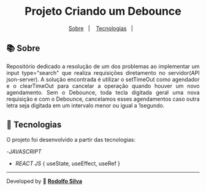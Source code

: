 <h1 align="center"> 
    Projeto Criando um Debounce
</h1>

<p align="center">
  <a href="#-sobre">Sobre</a>&nbsp;&nbsp;&nbsp;|&nbsp;&nbsp;&nbsp;
   <a href="#-Tecnologias">Tecnologias</a>&nbsp;&nbsp;&nbsp;|&nbsp;&nbsp;&nbsp;

</p>


## 📚 Sobre

<p align="justify">Repositório dedicado a resolução de um dos problemas ao implementar um input type="search" que realiza requisições diretamento no servidor(API json-server). A solução encontrada é utilizar o setTimeOut como agendador e o clearTimeOut para cancelar a operação quando houver um novo agendamento. Sem o Debounce, toda tecla digitada geral uma nova requisição e com o Debounce, cancelamos esses agendamentos caso outra letra seja digitada em um intervalo menor ou igual a 1segundo.</p>
                                  

## 🚀 Tecnologias

O projeto foi desenvolvido a partir das tecnologias:

-*JAVASCRIPT*
- *REACT JS* {
  useState,
  useEffect,
  useRef
}


--------------

Developed by 🍁 [**Rodolfo Silva**](https://github.com/Jrodolfosilva)
